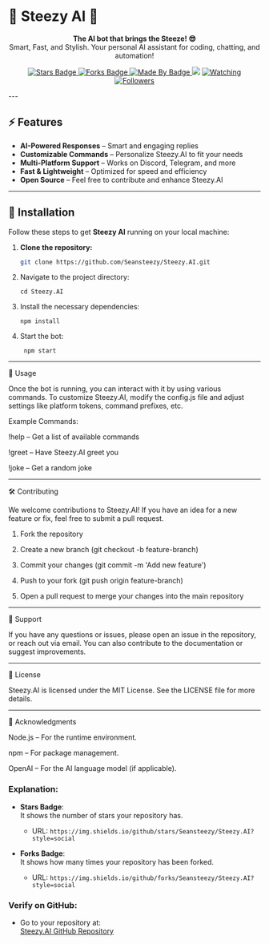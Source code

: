 
  # 🚀 Steezy AI 🚀

<p align="center">
  <b>The AI bot that brings the Steeze! 😎</b><br>
  Smart, Fast, and Stylish. Your personal AI assistant for coding, chatting, and automation!
</p>

<p align="center">
  <!-- Stars Badge -->
  <a href="https://github.com/Seansteezy/STEEZY.AI/stargazers">
    <img src="https://img.shields.io/github/stars/Seansteezy/STEEZY.AI?style=social" alt="Stars Badge">
  </a>
  <!-- Forks Badge -->
  <a href="https://github.com/Seansteezy/STEEZY.AI/forks">
    <img src="https://img.shields.io/github/forks/Seansteezy/STEEZY.AI?style=social" alt="Forks Badge">
  </a>
  <!-- Made by Badge -->
  <a href="https://github.com/Seansteezy">
    <img src="https://img.shields.io/badge/Made%20By-SHAUN-blue?style=flat-square" alt="Made By Badge">
    <a href="https://app.fossa.com/projects/git%2Bgithub.com%2FSeansteezy%2FSTEEZY.AI?ref=badge_shield" alt="FOSSA Status"><img src="https://app.fossa.com/api/projects/git%2Bgithub.com%2FSeansteezy%2FSTEEZY.AI.svg?type=shield"/></a>
  </a>
  <a href="https://github.com/Seansteezy/STEEZY.AI/watchers"><img title="Watching" src="https://img.shields.io/github/watchers/Seansteezy/STEEZY.AI?label=Watching&style=social"></a>
<a href="https://github.com/Seansteezy?tab=followers"><img title="Followers" src="https://img.shields.io/github/followers/Seansteezy?label=Followers&style=social"></a>
</p>
---

## ⚡ Features  
- **AI-Powered Responses** – Smart and engaging replies  
- **Customizable Commands** – Personalize Steezy.AI to fit your needs  
- **Multi-Platform Support** – Works on Discord, Telegram, and more  
- **Fast & Lightweight** – Optimized for speed and efficiency  
- **Open Source** – Feel free to contribute and enhance Steezy.AI

---

## 🎯 Installation  

Follow these steps to get **Steezy AI** running on your local machine:

1. **Clone the repository:**
   
   ```bash
   git clone https://github.com/Seansteezy/Steezy.AI.git

2. Navigate to the project directory:

       cd Steezy.AI


3. Install the necessary dependencies:

       npm install


4. Start the bot:

        npm start




---

📖 Usage

Once the bot is running, you can interact with it by using various commands.
To customize Steezy.AI, modify the config.js file and adjust settings like platform tokens, command prefixes, etc.

Example Commands:

!help – Get a list of available commands

!greet – Have Steezy.AI greet you

!joke – Get a random joke



---

🛠️ Contributing

We welcome contributions to Steezy.AI! If you have an idea for a new feature or fix, feel free to submit a pull request.

1. Fork the repository


2. Create a new branch (git checkout -b feature-branch)


3. Commit your changes (git commit -m 'Add new feature')


4. Push to your fork (git push origin feature-branch)


5. Open a pull request to merge your changes into the main repository




---

🤝 Support

If you have any questions or issues, please open an issue in the repository, or reach out via email. You can also contribute to the documentation or suggest improvements.


---

📄 License

Steezy.AI is licensed under the MIT License. See the LICENSE file for more details.


---

📝 Acknowledgments

Node.js – For the runtime environment.

npm – For package management.

OpenAI – For the AI language model (if applicable).


### **Explanation:**
- **Stars Badge**:  
   It shows the number of stars your repository has.
   - URL: `https://img.shields.io/github/stars/Seansteezy/Steezy.AI?style=social`
   
- **Forks Badge**:  
   It shows how many times your repository has been forked.
   - URL: `https://img.shields.io/github/forks/Seansteezy/Steezy.AI?style=social`

### **Verify on GitHub**:
- Go to your repository at:  
   [Steezy.AI GitHub Repository](https://github.com/Seansteezy/Steezy.AI)
